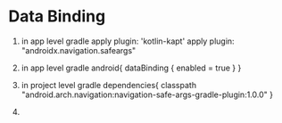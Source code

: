 # Data Binding

1. in app level gradle 
apply plugin: 'kotlin-kapt'
apply plugin: "androidx.navigation.safeargs"

2. in app level gradle 
android{
    dataBinding {
        enabled = true
    }
}

3. in project level gradle
dependencies{
classpath "android.arch.navigation:navigation-safe-args-gradle-plugin:1.0.0"
}

4.
